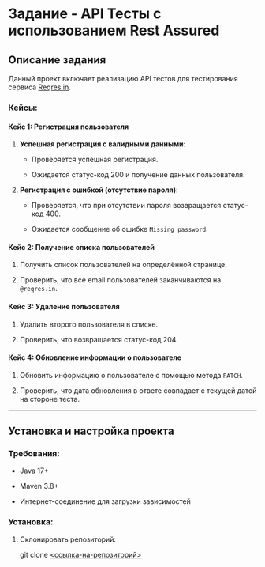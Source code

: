 # Задание - API Тесты с использованием Rest Assured

## Описание задания

Данный проект включает реализацию API тестов для тестирования сервиса [Reqres.in](https://reqres.in/).


### Кейсы:


#### Кейс 1: Регистрация пользователя

1. **Успешная регистрация с валидными данными**:
   
   - Проверяется успешная регистрация.
     
   - Ожидается статус-код 200 и получение данных пользователя.


2. **Регистрация с ошибкой (отсутствие пароля)**:
   
   - Проверяется, что при отсутствии пароля возвращается статус-код 400.
     
   - Ожидается сообщение об ошибке `Missing password`.


#### Кейс 2: Получение списка пользователей

1. Получить список пользователей на определённой странице.
   
2. Проверить, что все email пользователей заканчиваются на `@reqres.in`.
   

#### Кейс 3: Удаление пользователя

1. Удалить второго пользователя в списке.
   
2. Проверить, что возвращается статус-код 204.
   

#### Кейс 4: Обновление информации о пользователе

1. Обновить информацию о пользователе с помощью метода `PATCH`.
   
2. Проверить, что дата обновления в ответе совпадает с текущей датой на стороне теста.


---


## Установка и настройка проекта

### Требования:

- Java 17+
  
- Maven 3.8+
  
- Интернет-соединение для загрузки зависимостей


### Установка:

1. Склонировать репозиторий:

   git clone [<ссылка-на-репозиторий>](https://github.com/Alexiisssss/REQRES_IN.git)

